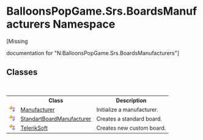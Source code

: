 # BalloonsPopGame.Srs.BoardsManufacturers Namespace
 

\[Missing <summary> documentation for "N:BalloonsPopGame.Srs.BoardsManufacturers"\]


## Classes
&nbsp;<table><tr><th></th><th>Class</th><th>Description</th></tr><tr><td>![Public class](media/pubclass.gif "Public class")</td><td><a href="3c3d48ec-0329-e600-9188-3b91a2650e8d">Manufacturer</a></td><td>
Initialize a manufacturer.</td></tr><tr><td>![Public class](media/pubclass.gif "Public class")</td><td><a href="b1601fa4-30a4-f4e4-f3d7-46c56bcdd770">StandartBoardManufacturer</a></td><td>
Creates a standard board.</td></tr><tr><td>![Public class](media/pubclass.gif "Public class")</td><td><a href="71370177-4b04-cf15-e963-b4405dfb8a9f">TelerikSoft</a></td><td>
Creates new custom board.</td></tr></table>&nbsp;

